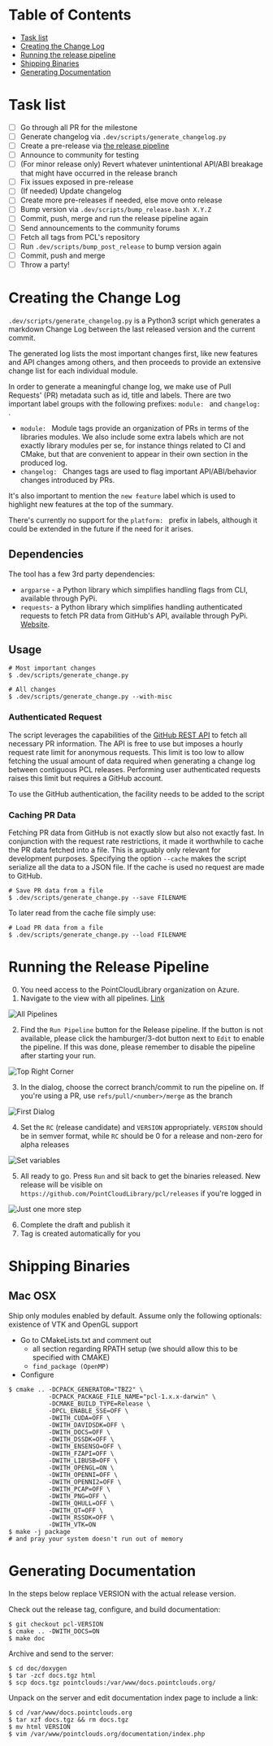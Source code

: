 # Table of Contents

- [Task list](#task-list)
- [Creating the Change Log](#creating-the-change-log)
- [Running the release pipeline](#running-the-release-pipeline)
- [Shipping Binaries](#shipping-binaries)
- [Generating Documentation](#generating-documentation)

# Task list
- [ ] Go through all PR for the milestone
- [ ] Generate changelog via `.dev/scripts/generate_changelog.py`
- [ ] Create a pre-release via [the release pipeline](#running-the-release-pipeline)
- [ ] Announce to community for testing
- [ ] (For minor release only) Revert whatever unintentional API/ABI breakage that might have occurred in the release branch
- [ ] Fix issues exposed in pre-release
- [ ] (If needed) Update changelog
- [ ] Create more pre-releases if needed, else move onto release
- [ ] Bump version via `.dev/scripts/bump_release.bash X.Y.Z`
- [ ] Commit, push, merge and run the release pipeline again
- [ ] Send announcements to the community forums
- [ ] Fetch all tags from PCL's repository
- [ ] Run `.dev/scripts/bump_post_release` to bump version again
- [ ] Commit, push and merge
- [ ] Throw a party!

# Creating the Change Log

`.dev/scripts/generate_changelog.py` is a Python3 script which generates a markdown Change Log between the last released version and the current commit.

The generated log lists the most important changes first, like new features and API changes among others, and then proceeds to provide an extensive change list for each individual module.

In order to generate a meaningful change log, we make use of Pull Requests' (PR) metadata such as id, title and labels. There are two important label groups with the following prefixes: `module: ` and `changelog: `.

- `module: ` Module tags provide an organization of PRs in terms of the libraries modules. We also include some extra labels which are not exactly library modules per se, for instance things related to CI and CMake, but that are convenient to appear in their own section in the produced log.
- `changelog: ` Changes tags are used to flag important API/ABI/behavior changes introduced by PRs.

It's also important to mention the `new feature` label which is used to highlight new features at the top of the summary.

There's currently no support for the `platform: ` prefix in labels, although it could be extended in the future if the need for it arises.

## Dependencies

The tool has a few 3rd party dependencies:
- `argparse` - a Python library which simplifies handling flags from CLI, available through PyPi.
- `requests`- a Python library which simplifies handling authenticated requests to fetch PR data from GitHub's API, available through PyPi. [Website](http://docs.python-requests.org/en/master/).

## Usage

```
# Most important changes
$ .dev/scripts/generate_change.py

# All changes
$ .dev/scripts/generate_change.py --with-misc
```

### Authenticated Request

The script leverages the capabilities of the [GitHub REST API](https://developer.github.com/v3/) to fetch all necessary PR information. The API is free to use but imposes a hourly request rate limit for anonymous requests. This limit is too low to allow fetching the usual amount of data required when generating a change log between contiguous PCL releases. Performing user authenticated requests raises this limit but requires a GitHub account.

To use the GitHub authentication, the facility needs to be added to the script

### Caching PR Data

Fetching PR data from GitHub is not exactly slow but also not exactly fast. In conjunction with the request rate restrictions, it made it worthwhile to cache the PR data fetched into a file. This is arguably only relevant for development purposes. Specifying the option `--cache` makes the script serialize all the data to a JSON file. If the cache is used no request are made to GitHub.

```
# Save PR data from a file
$ .dev/scripts/generate_change.py --save FILENAME
```
To later read from the cache file simply use:
```
# Load PR data from a file
$ .dev/scripts/generate_change.py --load FILENAME
```

# Running the Release Pipeline

0. You need access to the PointCloudLibrary organization on Azure.
1. Navigate to the view with all pipelines. [Link](https://dev.azure.com/PointCloudLibrary/pcl/_build?view=folders)

![All Pipelines](images/all-pipelines.png)

2. Find the `Run Pipeline` button for the Release pipeline. If the button is not available, please click the hamburger/3-dot button next to `Edit` to enable the pipeline. If this was done, please remember to disable the pipeline after starting your run.

![Top Right Corner](images/run-release.png)

3. In the dialog, choose the correct branch/commit to run the pipeline on. If you're using a PR, use `refs/pull/<number>/merge` as the branch

![First Dialog](images/run-dialog.png)

4. Set the `RC` (release candidate) and `VERSION` appropriately. `VERSION` should be in semver format, while `RC` should be 0 for a release and non-zero for alpha releases

![Set variables](imeages/set-variables.png)

5. All ready to go. Press `Run` and sit back to get the binaries released. New release will be visible on `https://github.com/PointCloudLibrary/pcl/releases` if you're logged in

![Just one more step](images/ready-to-run.png)

6. Complete the draft and publish it
7. Tag is created automatically for you

# Shipping Binaries
## Mac OSX
Ship only modules enabled by default. Assume only the following optionals: existence of VTK and OpenGL support

* Go to CMakeLists.txt and comment out
  * all section regarding RPATH setup (we should allow this to be specified with CMAKE)
  * `find_package (OpenMP)`
* Configure
```shell
$ cmake .. -DCPACK_GENERATOR="TBZ2" \
           -DCPACK_PACKAGE_FILE_NAME="pcl-1.x.x-darwin" \
           -DCMAKE_BUILD_TYPE=Release \
           -DPCL_ENABLE_SSE=OFF \
           -DWITH_CUDA=OFF \
           -DWITH_DAVIDSDK=OFF \
           -DWITH_DOCS=OFF \
           -DWITH_DSSDK=OFF \
           -DWITH_ENSENSO=OFF \
           -DWITH_FZAPI=OFF \
           -DWITH_LIBUSB=OFF \
           -DWITH_OPENGL=ON \
           -DWITH_OPENNI=OFF \
           -DWITH_OPENNI2=OFF \
           -DWITH_PCAP=OFF \
           -DWITH_PNG=OFF \
           -DWITH_QHULL=OFF \
           -DWITH_QT=OFF \
           -DWITH_RSSDK=OFF \
           -DWITH_VTK=ON
$ make -j package
# and pray your system doesn't run out of memory
```

# Generating Documentation

In the steps below replace VERSION with the actual release version.

Check out the release tag, configure, and build documentation:

```shell
$ git checkout pcl-VERSION
$ cmake .. -DWITH_DOCS=ON 
$ make doc
```

Archive and send to the server:

```shell
$ cd doc/doxygen
$ tar -zcf docs.tgz html
$ scp docs.tgz pointclouds:/var/www/docs.pointclouds.org/
```

Unpack on the server and edit documentation index page to include a link:

```shell
$ cd /var/www/docs.pointclouds.org
$ tar xzf docs.tgz && rm docs.tgz
$ mv html VERSION
$ vim /var/www/pointclouds.org/documentation/index.php
```
